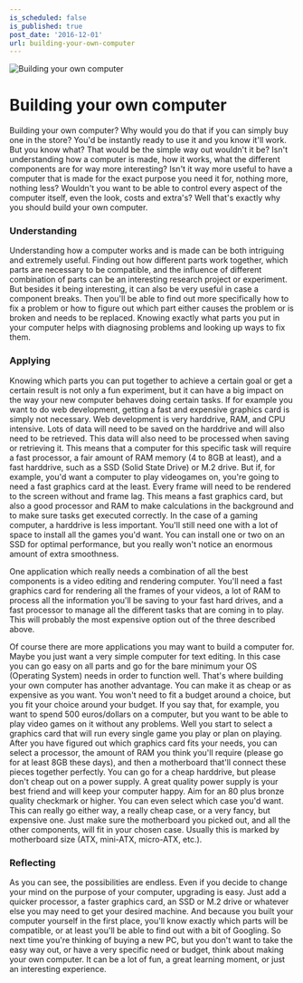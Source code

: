 ```yaml
---
is_scheduled: false
is_published: true
post_date: '2016-12-01'
url: building-your-own-computer
---
```

![Building your own computer](/images/articles/construction.jpg)

# Building your own computer

Building your own computer? Why would you do that if you can simply buy one in the store? You'd be instantly ready to use it and you know it'll work. But you know what? That would be the simple way out wouldn't it be? Isn't understanding how a computer is made, how it works, what the different components are for way more interesting? Isn't it way more useful to have a computer that is made for the exact purpose you need it for, nothing more, nothing less? Wouldn't you want to be able to control every aspect of the computer itself, even the look, costs and extra's? Well that's exactly why you should build your own computer.

### Understanding
Understanding how a computer works and is made can be both intriguing and extremely useful. Finding out how different parts work together, which parts are necessary to be compatible, and the influence of different combination of parts can be an interesting research project or experiment. But besides it being interesting, it can also be very useful in case a component breaks. Then you'll be able to find out more specifically how to fix a problem or how to figure out which part either causes the problem or is broken and needs to be replaced. Knowing exactly what parts you put in your computer helps with diagnosing problems and looking up ways to fix them.

### Applying
Knowing which parts you can put together to achieve a certain goal or get a certain result is not only a fun experiment, but it can have a big impact on the way your new computer behaves doing certain tasks. If for example you want to do web development, getting a fast and expensive graphics card is simply not necessary. Web development is very harddrive, RAM, and CPU intensive. Lots of data will need to be saved on the harddrive and will also need to be retrieved. This data will also need to be processed when saving or retrieving it. This means that a computer for this specific task will require a fast processor, a fair amount of RAM memory (4 to 8GB at least), and a fast harddrive, such as a SSD (Solid State Drive) or M.2 drive. But if, for example, you'd want a computer to play videogames on, you're going to need a fast graphics card at the least. Every frame will need to be rendered to the screen without and frame lag. This means a fast graphics card, but also a good processor and RAM to make calculations in the background and to make sure tasks get executed correctly. In the case of a gaming computer, a harddrive is less important. You'll still need one with a lot of space to install all the games you'd want. You can install one or two on an SSD for optimal performance, but you really won't notice an enormous amount of extra smoothness.

One application which really needs a combination of all the best components is a video editing and rendering computer. You'll need a fast graphics card for rendering all the frames of your videos, a lot of RAM to process all the information you'll be saving to your fast hard drives, and a fast processor to manage all the different tasks that are coming in to play. This will probably the most expensive option out of the three described above.

Of course there are more applications you may want to build a computer for. Maybe you just want a very simple computer for text editing. In this case you can go easy on all parts and go for the bare minimum your OS (Operating System) needs in order to function well. That's where building your own computer has another advantage. You can make it as cheap or as expensive as you want. You won't need to fit a budget around a choice, but you fit your choice around your budget. If you say that, for example, you want to spend 500 euros/dollars on a computer, but you want to be able to play video games on it without any problems. Well you start to select a graphics card that will run every single game you play or plan on playing. After you have figured out which graphics card fits your needs, you can select a processor, the amount of RAM you think you'll require (please go for at least 8GB these days), and then a motherboard that'll connect these pieces together perfectly. You can go for a cheap harddrive, but please don't cheap out on a power supply. A great quality power supply is your best friend and will keep your computer happy. Aim for an 80 plus bronze quality checkmark or higher. You can even select which case you'd want. This can really go either way, a really cheap case, or a very fancy, but expensive one. Just make sure the motherboard you picked out, and all the other components, will fit in your chosen case. Usually this is marked by motherboard size (ATX, mini-ATX, micro-ATX, etc.).

### Reflecting
As you can see, the possibilities are endless. Even if you decide to change your mind on the purpose of your computer, upgrading is easy. Just add a quicker processor, a faster graphics card, an SSD or M.2 drive or whatever else you may need to get your desired machine. And because you built your computer yourself in the first place, you'll know exactly which parts will be compatible, or at least you'll be able to find out with a bit of Googling. So next time you're thinking of buying a new PC, but you don't want to take the easy way out, or have a very specific need or budget, think about making your own computer. It can be a lot of fun, a great learning moment, or just an interesting experience.
